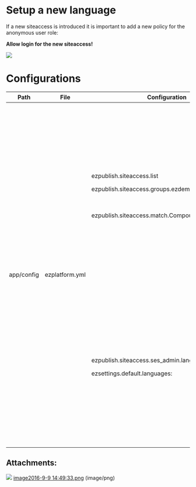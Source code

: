 #  Setup a new language 

If a new siteaccess is introduced it is important to add a new policy for the anonymous user role:

**Allow login for the new siteaccess\!**

![](attachments/23560343/23563561.png)

# Configurations

<table>
<thead>
<tr class="header">
<th><div class="tablesorter-header-inner">
Path
</th>
<th><div class="tablesorter-header-inner">
File
</th>
<th><div class="tablesorter-header-inner">
Configuration
</th>
<th><div class="tablesorter-header-inner">
Description
</th>
</tr>
</thead>
<tbody>
<tr>
<td>app/config</td>
<td>ezplatform.yml</td>
<td><p>ezpublish.siteaccess.list</p>
<p>ezpublish.siteaccess.groups.ezdemo_site_clean_group</p>
<p><br />
</p>
<p>ezpublish.siteaccess.match.Compound\LogicalAnd</p>
<p><br />
</p>
<p><br />
</p>
<p><br />
</p>
<p><br />
</p>
<p><br />
</p>
<p><br />
</p>
<p><br />
</p>
<p><br />
</p>
<p><br />
</p>
<p><br />
</p>
<p>ezpublish.siteaccess.ses_admin.languages:</p>
<p>ezsettings.default.languages:</p></td>
<td><p>General configuration for new siteaccess</p>
<p>Set new siteaccess to general group "ezdemo_site_clean_group"</p>
<p><br />
</p>
<p>Define the domain and language for this new siteaccess, e.g.</p>
<div>

<p><br />
</p>

<table>
<colgroup>
<col style="width: 100%" />
</colgroup>
<tbody>
<tr>
<td><div class="container" title="Hint: double-click to select code">
<div class="line number1 index0 alt2">
<code class="sourceCode php">website_be_nl:</code>

<div class="line number2 index1 alt1">
<code class="sourceCode php">    </code><code class="sourceCode php">matchers:</code>

<div class="line number3 index2 alt2">
<code class="sourceCode php">        </code><code class="sourceCode php">Map\<span class="kw">URI:</code>

<div class="line number4 index3 alt1">
<code class="sourceCode php">            </code><code class="sourceCode php">nl: <span class="kw">true</code>

<div class="line number5 index4 alt2">
<code class="sourceCode php">        </code><code class="sourceCode php">Map\Host:</code>

<div class="line number6 index5 alt1">
<code class="sourceCode php">            </code><code class="sourceCode php">%domain_website_be%: <span class="kw">true</code>

<div class="line number7 index6 alt2">
<code class="sourceCode php">    </code><code class="sourceCode php"><span class="kw">match: website_be_nl</code>

<div class="line number8 index7 alt1">
</td>
</tr>
</tbody>
</table>

<p><br />
</p>
<p><br />
</p>
<p>Configuration for session name and used languages.</p>
<div>

<p><br />
</p>

<table>
<colgroup>
<col style="width: 100%" />
</colgroup>
<tbody>
<tr>
<td><div class="container" title="Hint: double-click to select code">
<div class="line number1 index0 alt2">
<code class="sourceCode php">website_be_nl:            </code>

<div class="line number2 index1 alt1">
<code class="sourceCode php">    </code><code class="sourceCode php">session:</code>

<div class="line number3 index2 alt2">
<code class="sourceCode php">        </code><code class="sourceCode php">name: eZSESSID</code>

<div class="line number4 index3 alt1">
<code class="sourceCode php">    </code><code class="sourceCode php">languages:</code>

<div class="line number5 index4 alt2">
<code class="sourceCode php">        </code><code class="sourceCode php">- dut-<span class="kw">NL</code>

</td>
</tr>
</tbody>
</table>

<p><br />
</p>
<p><br />
New language must be enabled for admin siteaccess.</p>
<p>New language must be added.</p></td>
</tr>
</tbody>
</table>

## Attachments:

![](images/icons/bullet_blue.gif) [image2016-9-9 14:49:33.png](attachments/23560343/23563561.png) (image/png)  

